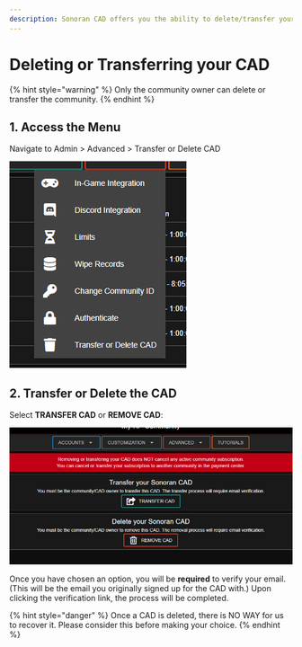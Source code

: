 ```yaml
---
description: Sonoran CAD offers you the ability to delete/transfer your current CAD.
---
```


# Deleting or Transferring your CAD

{% hint style="warning" %}
Only the community owner can delete or transfer the community.
{% endhint %}

## 1. Access the Menu

Navigate to  Admin &gt; Advanced &gt; Transfer or Delete CAD

![Advanced Dropdown Menu](../../.gitbook/assets/3%20%281%29%20%281%29%20%281%29.png)

##   2. Transfer or Delete the CAD                   

Select **TRANSFER CAD** or **REMOVE CAD**:

![Transfer or Remove CAD options](../../.gitbook/assets/4%20%282%29%20%281%29%20%281%29.png)

Once you have chosen an option, you will be **required** to verify your email. \(This will be the email you originally signed up for the CAD with.\) Upon clicking the verification link, the process will be completed.

{% hint style="danger" %}
Once a CAD is deleted, there is NO WAY for us to recover it. Please consider this before making your choice.
{% endhint %}

